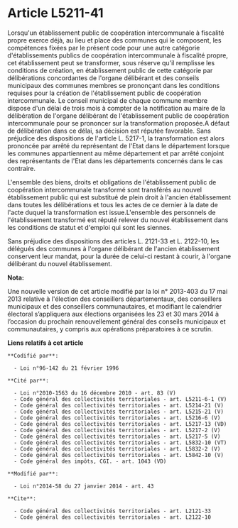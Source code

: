 # Article L5211-41

Lorsqu'un établissement public de coopération intercommunale à fiscalité propre exerce déjà, au lieu et place des communes
qui le composent, les compétences fixées par le présent code pour une autre catégorie d'établissements publics de coopération
intercommunale à fiscalité propre, cet établissement peut se transformer, sous réserve qu'il remplisse les conditions de
création, en établissement public de cette catégorie par délibérations concordantes de l'organe délibérant et des conseils
municipaux des communes membres se prononçant dans les conditions requises pour la création de l'établissement public de
coopération intercommunale. Le conseil municipal de chaque commune membre dispose d'un délai de trois mois à compter de la
notification au maire de la délibération de l'organe délibérant de l'établissement public de coopération intercommunale pour
se prononcer sur la transformation proposée.A défaut de délibération dans ce délai, sa décision est réputée favorable. Sans
préjudice des dispositions de l'article L. 5217-1, la transformation est alors prononcée par arrêté du représentant de l'Etat
dans le département lorsque les communes appartiennent au même département et par arrêté conjoint des représentants de l'Etat
dans les départements concernés dans le cas contraire.

L'ensemble des biens, droits et obligations de l'établissement public de coopération intercommunale transformé sont
transférés au nouvel établissement public qui est substitué de plein droit à l'ancien établissement dans toutes les
délibérations et tous les actes de ce dernier à la date de l'acte duquel la transformation est issue.L'ensemble des
personnels de l'établissement transformé est réputé relever du nouvel établissement dans les conditions de statut et d'emploi
qui sont les siennes. 

Sans préjudice des dispositions des articles L. 2121-33 et L. 2122-10, les délégués des communes à l'organe délibérant de
l'ancien établissement conservent leur mandat, pour la durée de celui-ci restant à courir, à l'organe délibérant du nouvel
établissement.

**Nota:**

Une nouvelle version de cet article modifié par la loi n° 2013-403 du 17 mai 2013 relative à l'élection des conseillers
départementaux, des conseillers municipaux et des conseillers communautaires, et modifiant le calendrier électoral
s’appliquera aux élections organisées les 23 et 30 mars 2014 à l’occasion du prochain renouvellement général des conseils
municipaux et communautaires, y compris aux opérations préparatoires à ce scrutin.

**Liens relatifs à cet article**

	**Codifié par**:

	  - Loi n°96-142 du 21 février 1996

	**Cité par**:

	  - Loi n°2010-1563 du 16 décembre 2010 - art. 83 (V)
	  - Code général des collectivités territoriales - art. L5211-6-1 (V)
	  - Code général des collectivités territoriales - art. L5214-21 (V)
	  - Code général des collectivités territoriales - art. L5215-21 (V)
	  - Code général des collectivités territoriales - art. L5216-6 (V)
	  - Code général des collectivités territoriales - art. L5217-13 (VD)
	  - Code général des collectivités territoriales - art. L5217-2 (V)
	  - Code général des collectivités territoriales - art. L5217-5 (V)
	  - Code général des collectivités territoriales - art. L5832-10 (VT)
	  - Code général des collectivités territoriales - art. L5832-2 (V)
	  - Code général des collectivités territoriales - art. L5842-10 (V)
	  - Code général des impôts, CGI. - art. 1043 (VD)

	**Modifié par**:

	  - Loi n°2014-58 du 27 janvier 2014 - art. 43

	**Cite**:

	  - Code général des collectivités territoriales - art. L2121-33
	  - Code général des collectivités territoriales - art. L2122-10
